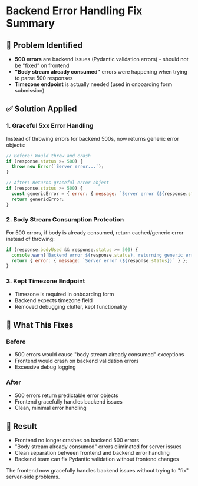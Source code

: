 # Backend Error Handling Fix Summary

## 🎯 Problem Identified
- **500 errors** are backend issues (Pydantic validation errors) - should not be "fixed" on frontend
- **"Body stream already consumed"** errors were happening when trying to parse 500 responses
- **Timezone endpoint** is actually needed (used in onboarding form submission)

## ✅ Solution Applied

### 1. Graceful 5xx Error Handling
Instead of throwing errors for backend 500s, now returns generic error objects:

```javascript
// Before: Would throw and crash
if (response.status >= 500) {
  throw new Error(`Server error...`);
}

// After: Returns graceful error object
if (response.status >= 500) {
  const genericError = { error: { message: `Server error (${response.status})` } };
  return genericError;
}
```

### 2. Body Stream Consumption Protection
For 500 errors, if body is already consumed, return cached/generic error instead of throwing:

```javascript
if (response.bodyUsed && response.status >= 500) {
  console.warn(`Backend error ${response.status}, returning generic error object`);
  return { error: { message: `Server error (${response.status})` } };
}
```

### 3. Kept Timezone Endpoint
- Timezone is required in onboarding form
- Backend expects timezone field
- Removed debugging clutter, kept functionality

## 🔧 What This Fixes

### Before
- 500 errors would cause "body stream already consumed" exceptions
- Frontend would crash on backend validation errors
- Excessive debug logging

### After  
- 500 errors return predictable error objects
- Frontend gracefully handles backend issues
- Clean, minimal error handling

## 🎯 Result
- Frontend no longer crashes on backend 500 errors
- "Body stream already consumed" errors eliminated for server issues
- Clean separation between frontend and backend error handling
- Backend team can fix Pydantic validation without frontend changes

The frontend now gracefully handles backend issues without trying to "fix" server-side problems.
